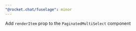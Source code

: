 ```yaml
---
"@rocket.chat/fuselage": minor
---
```


Add `renderItem` prop to the `PaginatedMultiSelect` component
